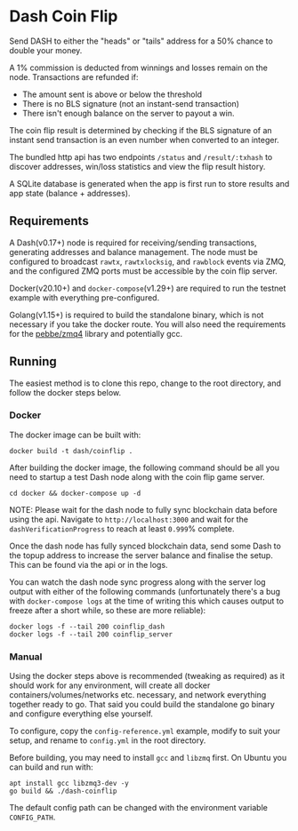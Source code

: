 # Dash Coin Flip
Send DASH to either the "heads" or "tails" address for a 50% chance to double your money.

A 1% commission is deducted from winnings and losses remain on the node. Transactions are refunded if:
- The amount sent is above or below the threshold
- There is no BLS signature (not an instant-send transaction)
- There isn't enough balance on the server to payout a win.

The coin flip result is determined by checking if the BLS signature of an instant send transaction is an even number when converted to an integer.

The bundled http api has two endpoints `/status` and `/result/:txhash` to discover addresses, win/loss statistics and view the flip result history.

A SQLite database is generated when the app is first run to store results and app state (balance + addresses).

## Requirements
A Dash(v0.17+) node is required for receiving/sending transactions, generating addresses and balance management. The node must be configured to broadcast `rawtx`, `rawtxlocksig`, and `rawblock` events via ZMQ, and the configured ZMQ ports must be accessible by the coin flip server.

Docker(v20.10+) and `docker-compose`(v1.29+) are required to run the testnet example with everything pre-configured.

Golang(v1.15+) is required to build the standalone binary, which is not necessary if you take the docker route. You will also need the requirements for the [pebbe/zmq4](https://github.com/pebbe/zmq4) library and potentially gcc.

## Running
The easiest method is to clone this repo, change to the root directory, and follow the docker steps below.

### Docker
The docker image can be built with:
```
docker build -t dash/coinflip .
```

After building the docker image, the following command should be all you need to startup a test Dash node along with the coin flip game server.

```
cd docker && docker-compose up -d
```

NOTE: Please wait for the dash node to fully sync blockchain data before using the api. Navigate to `http://localhost:3000` and wait for the `dashVerificationProgress` to reach at least `0.999`% complete.

Once the dash node has fully synced blockchain data, send some Dash to the topup address to increase the server balance and finalise the setup. This can be found via the api or in the logs.

You can watch the dash node sync progress along with the server log output with either of the following commands (unfortunately there's a bug with `docker-compose logs` at the time of writing this which causes output to freeze after a short while, so these are more reliable):
```
docker logs -f --tail 200 coinflip_dash
docker logs -f --tail 200 coinflip_server
```

### Manual
Using the docker steps above is recommended (tweaking as required) as it should work for any environment, will create all docker containers/volumes/networks etc. necessary, and network everything together ready to go. That said you could build the standalone go binary and configure everything else yourself. 

To configure, copy the `config-reference.yml` example, modify to suit your setup, and rename to `config.yml` in the root directory.

Before building, you may need to install `gcc` and `libzmq` first. On Ubuntu you can build and run with:
```
apt install gcc libzmq3-dev -y
go build && ./dash-coinflip
```

The default config path can be changed with the environment variable `CONFIG_PATH`.